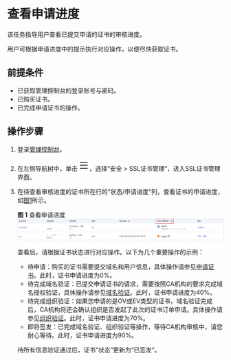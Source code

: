 # 查看申请进度<a name="ZH-CN_TOPIC_0190120211"></a>

该任务指导用户查看已提交申请的证书的审核进度。

用户可根据申请进度中的提示执行对应操作，以便尽快获取证书。

## 前提条件<a name="section17778633202516"></a>

-   已获取管理控制台的登录账号与密码。
-   已购买证书。
-   已完成申请证书的操作。

## 操作步骤<a name="section1419151375420"></a>

1.  登录[管理控制台](https://console.huaweicloud.com/)。
2.  在左侧导航树中，单击![](figures/icon-servicelist.png)，选择“安全  \>  SSL证书管理“，进入SSL证书管理界面。
3.  在待查看审核进度的证书所在行的“状态/申请进度“列，查看证书的申请进度，如[图1](#fig1612862619396)所示。

    **图 1**  查看申请进度<a name="fig1612862619396"></a>  
    ![](figures/查看申请进度.png "查看申请进度")

    查看后，请根据证书状态进行对应操作。以下为几个重要操作的示例：

    -   待申请：购买的证书需要提交域名和用户信息，具体操作请参见[申请证书](https://support.huaweicloud.com/qs-scm/scm_07_0003.html)。此时，证书申请进度为0%。
    -   待完成域名验证：已提交申请证书的请求，需要按照CA机构的要求完成域名授权验证，具体操作请参见[域名验证](https://support.huaweicloud.com/qs-scm/scm_07_0004.html)。此时，证书申请进度为40%。
    -   待完成组织验证：如果您申请的是OV或EV类型的证书，域名验证完成后，CA机构将还会确认组织是否发起了此次的证书订单申请。具体操作请参见[组织验证](https://support.huaweicloud.com/qs-scm/scm_07_0005.html)。此时，证书申请进度为70%。
    -   即将签发：已完成域名验证、组织验证等操作，等待CA机构审核中，请您耐心等待。此时，证书申请进度为90%。

    待所有信息验证通过后，证书“状态“更新为“已签发“。


